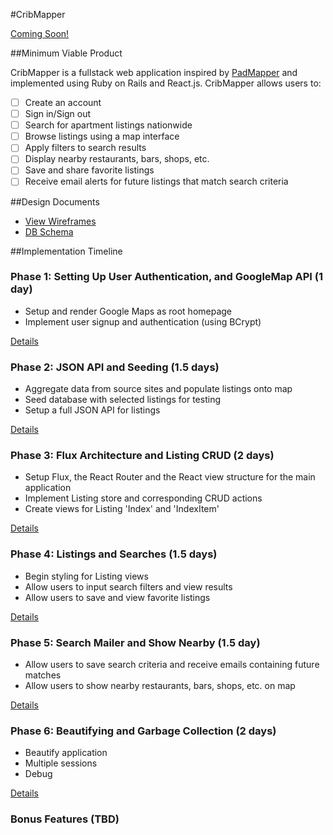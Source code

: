 #CribMapper

[Coming Soon!][heroku]

[heroku]: http://www.herokuapp.com

##Minimum Viable Product

CribMapper is a fullstack web application inspired by [PadMapper][padmapper] and implemented using Ruby on Rails and React.js. CribMapper allows users to:

- [ ] Create an account
- [ ] Sign in/Sign out
- [ ] Search for apartment listings nationwide
- [ ] Browse listings using a map interface
- [ ] Apply filters to search results
- [ ] Display nearby restaurants, bars, shops, etc.
- [ ] Save and share favorite listings
- [ ] Receive email alerts for future listings that match search criteria

[padmapper]: http://www.padmapper.com

##Design Documents

* [View Wireframes][view]
* [DB Schema][schema]

[view]: ./docs/views.md
[schema]: ./docs/schema.md

##Implementation Timeline

### Phase 1: Setting Up User Authentication, and GoogleMap API (1 day)
- Setup and render Google Maps as root homepage
- Implement user signup and authentication (using BCrypt)

[Details][phase-one]

### Phase 2: JSON API and Seeding (1.5 days)
- Aggregate data from source sites and populate listings onto map
- Seed database with selected listings for testing
- Setup a full JSON API for listings


[Details][phase-two]

### Phase 3: Flux Architecture and Listing CRUD (2 days)
- Setup Flux, the React Router and the React view structure for the main application
- Implement Listing store and corresponding CRUD actions
- Create views for Listing 'Index' and 'IndexItem'

[Details][phase-three]

### Phase 4: Listings and Searches (1.5 days)
- Begin styling for Listing views
- Allow users to input search filters and view results
- Allow users to save and view favorite listings

[Details][phase-four]

### Phase 5: Search Mailer and Show Nearby (1.5 day)
- Allow users to save search criteria and receive emails containing future matches
- Allow users to show nearby restaurants, bars, shops, etc. on map

[Details][phase-five]

### Phase 6: Beautifying and Garbage Collection (2 days)
- Beautify application
- Multiple sessions
- Debug

[Details][phase-six]

### Bonus Features (TBD)


[phase-one]: ./docs/phases/phase1.md
[phase-two]: ./docs/phases/phase2.md
[phase-three]: ./docs/phases/phase3.md
[phase-four]: ./docs/phases/phase4.md
[phase-five]: ./docs/phases/phase5.md
[phase-six]: ./docs/phases/phase6.md

